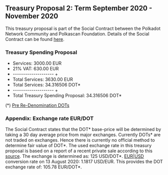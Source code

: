 ## Treasury Proposal 2: Term September 2020 - November 2020
This treasury proposal is part of the Social Contract between the Polkadot Network Community and Polkascan Foundation.
Details of the Social Contract can be found [here](https://github.com/polkascan/social-contract/blob/master/polkadot/social-contract.md).

### Treasury Spending Proposal
- Services: 3000.00 EUR
- 21% VAT: 630.00 EUR
- -------------------- +
- Total Services: 3630.00 EUR
- Total Services: 34.316506 DOT*
- -------------------- +
- Total Treasury Spending Proposal: 34.316506 DOT*

(*) [Pre Re-Denomination DOTs](https://polkadot.network/the-results-are-in/)
### Appendix: Exchange rate EUR/DOT
The Social Contract states that the DOT* base-price will be determined by taking a 30 day average price from major exchanges. Currently DOTs* are not traded on exchanges.
Hence there is currently no official method to determine fair value of DOT*.
The used exchange rate in this treasury proposal is based on a report of a recent private sale according to this [source](https://www.coindesk.com/polkadot-raises-43m-in-72-hour-private-sale-source).
The exchange is determined as: 125 USD/DOT*. 
[EUR|USD](https://www.exchangerates.org.uk/EUR-USD-13_08_2020-exchange-rate-history.html) conversion rate on 13 August 2020: 1.1817 USD/EUR. 
This provides the DOT exchange rate of: 105.78 EUR/DOT*.

